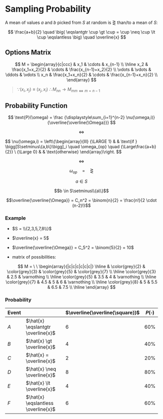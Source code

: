 # Sampling Probability

A mean of values $a$ and $b$ picked from $S$ at random is $\gtreqless$ than/to a mean of $S$:

$$
\frac{a+b}{2}
\quad
\big(
\eqslantgtr \cup \gt \cup
= \cup \neq \cup
\lt \cup \eqslantless
\big)
\quad
\overline{x}
$$

## Options Matrix

$$
M = \begin{array}{c|ccc}
& x_1 & \cdots & x_{n-1}
\\
\hline
x_2 & \frac{x_1+x_2}{2} & \cdots & \frac{x_{n-1}+x_2}{2}
\\
\vdots & \vdots & \ddots & \vdots
\\
x_n & \frac{x_1+x_n}{2} & \cdots & \frac{x_{n-1}+x_n}{2}
\\
\end{array}
$$

> $\because (x_i,x_j) \equiv (x_j,x_i)$
> $\therefore M_{nn} \to M_{mm \iff m=n-1}$

## Probability Function

$$
\text{P}(\omega) = \frac
{\displaystyle\sum_{i=1}^{n-2} \nu(\omega,i)}
{\overline{\overline{\Omega}}}
$$

$$
\iff
$$

$$
\nu(\omega,i) = \left\\{\begin{array}{lll}
{\LARGE 1} & & \text{if } \bigg[S\setminus\\{a,b\\}\bigg]\_i \quad \omega_{op} \quad {\Large\frac{a+b}{2}}
\\
{\Large 0} & & \text{otherwise}
\end{array}\right.
$$

$$\iff$$

$$\omega_{op} \quad = \quad \gtreqless$$

$$a \in S$$

$$b \in S\setminus\\{a\\}$$

$$\overline{\overline{\Omega}} = C_n^2 = \binom{n}{2} = \frac{n!}{2 \cdot (n-2)!}$$

### Example

- $S = \\{2,3,5,7,8\\}$
- $\overline{x} = 5$
- $\overline{\overline{\Omega}} = C_5^2 = \binom{5}{2} = 10$

- matrix of possibilities:

$$
M = \ \ \begin{array}{|c|c|c|c|c|c|}
\hline
& \color{grey}{2} & \color{grey}{3}  & \color{grey}{5} & \color{grey}{7}
\\
\hline
\color{grey}{3} & 2.5 & \varnothing
\\
\hline
\color{grey}{5} & 3.5 & 4 & \varnothing
\\
\hline
\color{grey}{7} & 4.5 & 5 & 6 & \varnothing
\\
\hline
\color{grey}{8} & 5 & 5.5 & 6.5 & 7.5
\\
\hline
\end{array}
$$

### Probability

| Event | | $\overline{\overline{\square}}$ | $P(\square)$ |
|--|--|--|--|
| $A$ | $\hat{x} \eqslantgtr \overline{x}$ | 6 | 60% |
| $B$ | $\hat{x} \gt \overline{x}$ | 4 | 40% |
| $C$ | $\hat{x} = \overline{x}$ | 2 | 20% |
| $D$ | $\hat{x} \neq \overline{x}$ | 8 | 80% |
| $E$ | $\hat{x} \lt \overline{x}$ | 4 | 40% |
| $F$ | $\hat{x} \eqslantless \overline{x}$ | 6 | 60% |


